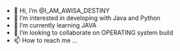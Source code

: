 - 👋 Hi, I’m @I_AM_AWISA_DESTINY
- 👀 I’m interested in developing with Java and Python
- 🌱 I’m currently learning JAVA
- 💞️ I’m looking to collaborate on OPERATING system build 
- 📫 How to reach me ...

<!---
awisa-cpu/awisa-cpu is a ✨ special ✨ repository because its `README.md` (this file) appears on your GitHub profile.
You can click the Preview link to take a look at your changes.
--->
